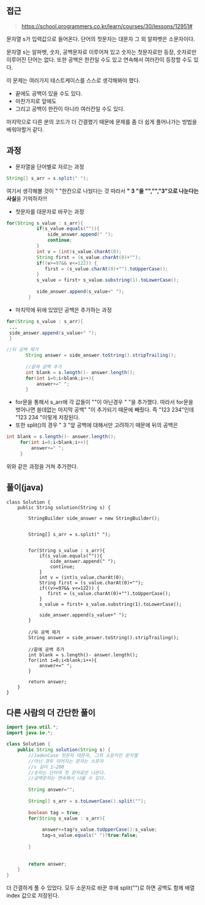 ## 접근
>https://school.programmers.co.kr/learn/courses/30/lessons/12951#

문자열 s가 입력값으로 들어온다.
단어의 첫문자는 대문자
그 외 알파벳은 소문자이다.

문자열 s는 알파벳, 숫자, 공백문자로 이루어져 있고
숫자는 첫문자로만 등장, 숫자로만 이루어진 단어는 없다.
또한 공백은 한칸일 수도 있고 연속해서 여러칸이 등장할 수도 있다.

이 문제는 여러가지 테스트케이스를 스스로 생각해봐야 했다.
- 끝에도 공백이 있을 수도 있다.
- 마찬가지로 앞에도
- 그리고 공백이 한칸이 아니라 여러칸일 수도 있다.

마지막으로 다른 분의 코드가 더 간결했기 때문에 문제를 좀 더 쉽게 풀어나가는 방법을 배워야할거 같다.

## 과정

- 문자열을 단어별로 자르는 과정
 ```java
String[] s_arr = s.split(" ");
 ```
 여기서 생각해볼 것이 " "한칸으로 나눴다는 것
 따라서 **"  3  "을 "","","3"으로 나눈다는 사실**을 기억하자!!!


- 첫문자를 대문자로 바꾸는 과정
 ```java
 for(String s_value : s_arr){
            if(s_value.equals("")){
                side_answer.append(" ");
                continue;
            }
            int v = (int)s_value.charAt(0); 
            String first = (s_value.charAt(0)+"");
            if((v>=97&& v<=122)) {
               first = (s_value.charAt(0)+"").toUpperCase();
            } 
            s_value = first+ s_value.substring(1).toLowerCase();
            
            side_answer.append(s_value+" ");  
         }
 ```
- 마지막에 뒤에 있었던 공백은 추가하는 과정
 ```java
 for(String s_value : s_arr){
  ...
  side_answer.append(s_value+" ");  
  }

 //뒤 공백 제거
        String answer = side_answer.toString().stripTrailing();
        
        //끝에 공백 추가
        int blank = s.length()- answer.length();
        for(int i=0;i<blank;i++){
            answer+=" ";
        }
 ```
   - for문을 통해서 s_arr에 각 값들이 ""이 아닌경우 " "을 추가했다.
 따라서 for문을 벗어나면 쓸데없는 마지막 공백" "이 추가되기 때문에 빼줬다. 즉 "123 234"인데 "123 234 "이렇게 저장된다.
   - 또한 split()의 경우 "  3  "앞 공백에 대해서만 고려하기 때문에 뒤의 공백은 
   ```java
   int blank = s.length()- answer.length();
        for(int i=0;i<blank;i++){
            answer+=" ";
        }
  ```
  위와 같은 과정을 거쳐 추가한다.


## 풀이(java)
```
class Solution {
    public String solution(String s) {
    
        StringBuilder side_answer = new StringBuilder();
        

        String[] s_arr = s.split(" ");

        
        for(String s_value : s_arr){
            if(s_value.equals("")){
                side_answer.append(" ");
                continue;
            }
            int v = (int)s_value.charAt(0); 
            String first = (s_value.charAt(0)+"");
            if((v>=97&& v<=122)) {
               first = (s_value.charAt(0)+"").toUpperCase();
            } 
            s_value = first+ s_value.substring(1).toLowerCase();
            
            side_answer.append(s_value+" ");  
        }
        
        //뒤 공백 제거
        String answer = side_answer.toString().stripTrailing();
        
        //끝에 공백 추가
        int blank = s.length()- answer.length();
        for(int i=0;i<blank;i++){
            answer+=" ";
        }
        
        return answer;
    }
}
```
## 다른 사람의 더 간단한 풀이
```java
import java.util.*;
import java.io.*;

class Solution {
    public String solution(String s) {
        //JadenCase 첫문자 대문자, 그외 소문자인 문자열
        //아닌 경우 이어지는 문자는 소문자
        //s 길이 1~200
        //숫자는 단어의 첫 문자로만 나온다.
        //공백문자는 연속해서 나올 수 있다.
        
        String answer="";
         
        String[] s_arr = s.toLowerCase().split("");
         
        boolean tag = true;
        for(String s_value : s_arr){
           
             answer+=tag?s_value.toUpperCase():s_value;
             tag=s_value.equals(" ")?true:false;
          
        }
      
        
        return answer;
    }
}
```
더 간결하게 풀 수 있었다.
모두 소문자로 바꾼 후에 
split("")로 하면 공백도 함께 배열 index 값으로 저장된다.
